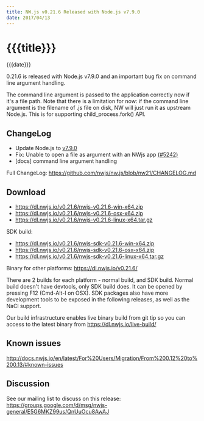 ```yaml
---
title: NW.js v0.21.6 Released with Node.js v7.9.0
date: 2017/04/13
---
```

# {{{title}}}
{{{date}}}

0.21.6 is released with Node.js v7.9.0 and an important bug fix on command line argument handling.

The command line argument is passed to the application correctly now if it's a file path. Note that there is a limitation for now: if the command line argument is the filename of .js file on disk, NW will just run it as upstream Node.js. This is for supporting child_process.fork() API.

## ChangeLog

- Update Node.js to [v7.9.0](https://nodejs.org/en/blog/release/v7.9.0/)
- Fix: Unable to open a file as argument with an NWjs app [(#5242)](https://github.com/nwjs/nw.js/issues/5242)
- [docs] command line argument handling

Full ChangeLog: https://github.com/nwjs/nw.js/blob/nw21/CHANGELOG.md

## Download 

* https://dl.nwjs.io/v0.21.6/nwjs-v0.21.6-win-x64.zip 
* https://dl.nwjs.io/v0.21.6/nwjs-v0.21.6-osx-x64.zip 
* https://dl.nwjs.io/v0.21.6/nwjs-v0.21.6-linux-x64.tar.gz 

SDK build: 
* https://dl.nwjs.io/v0.21.6/nwjs-sdk-v0.21.6-win-x64.zip 
* https://dl.nwjs.io/v0.21.6/nwjs-sdk-v0.21.6-osx-x64.zip 
* https://dl.nwjs.io/v0.21.6/nwjs-sdk-v0.21.6-linux-x64.tar.gz 

Binary for other platforms: https://dl.nwjs.io/v0.21.6/ 

There are 2 builds for each platform - normal build, and SDK build. Normal build doesn't have devtools, only SDK build does. lt can be opened by pressing F12 (Cmd-Alt-I on OSX). SDK packages also have more development tools to be exposed in the following releases, as well as the NaCl support.

Our build infrastructure enables live binary build from git tip so you can access to the latest binary from https://dl.nwjs.io/live-build/ 

## Known issues 
 
http://docs.nwjs.io/en/latest/For%20Users/Migration/From%200.12%20to%200.13/#known-issues

## Discussion

See our mailing list to discuss on this release: https://groups.google.com/d/msg/nwjs-general/E5G6MKZ99us/QnUuOcu8AwAJ
